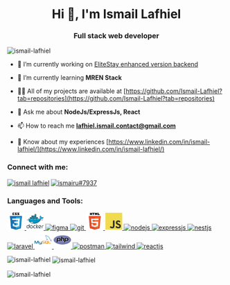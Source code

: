 <h1 align="center">Hi 👋, I'm Ismail Lafhiel</h1>
<h3 align="center">Full stack web developer</h3>

<p align="left"> <img src="https://komarev.com/ghpvc/?username=ismail-lafhiel&label=Profile%20views&color=0e75b6&style=flat" alt="ismail-lafhiel" /> </p>

- 🔭 I’m currently working on [EliteStay enhanced version backend](https://github.com/Ismail-Lafhiel/EliteStay-v2-backend)

- 🌱 I’m currently learning **MREN Stack**

- 👨‍💻 All of my projects are available at [https://github.com/Ismail-Lafhiel?tab=repositories](https://github.com/Ismail-Lafhiel?tab=repositories)

- 💬 Ask me about **NodeJs/ExpressJs, React**

- 📫 How to reach me **lafhiel.ismail.contact@gmail.com**

- 📄 Know about my experiences [https://www.linkedin.com/in/ismail-lafhiel/](https://www.linkedin.com/in/ismail-lafhiel/)

<h3 align="left">Connect with me:</h3>
<p align="left">
<a href="https://linkedin.com/in/ismail lafhiel" target="blank"><img align="center" src="https://raw.githubusercontent.com/rahuldkjain/github-profile-readme-generator/master/src/images/icons/Social/linked-in-alt.svg" alt="ismail lafhiel" height="30" width="40" /></a>
<a href="https://discord.gg/ismairu#7937" target="blank"><img align="center" src="https://raw.githubusercontent.com/rahuldkjain/github-profile-readme-generator/master/src/images/icons/Social/discord.svg" alt="ismairu#7937" height="30" width="40" /></a>
</p>

<h3 align="left">Languages and Tools:</h3>
<p align="left"> <a href="https://www.w3schools.com/css/" target="_blank" rel="noreferrer"> <img src="https://raw.githubusercontent.com/devicons/devicon/master/icons/css3/css3-original-wordmark.svg" alt="css3" width="40" height="40"/> </a> <a href="https://www.docker.com/" target="_blank" rel="noreferrer"> <img src="https://raw.githubusercontent.com/devicons/devicon/master/icons/docker/docker-original-wordmark.svg" alt="docker" width="40" height="40"/> </a> <a href="https://www.figma.com/" target="_blank" rel="noreferrer"> <img src="https://www.vectorlogo.zone/logos/figma/figma-icon.svg" alt="figma" width="40" height="40"/> </a> <a href="https://git-scm.com/" target="_blank" rel="noreferrer"> <img src="https://www.vectorlogo.zone/logos/git-scm/git-scm-icon.svg" alt="git" width="40" height="40"/> </a> <a href="https://www.w3.org/html/" target="_blank" rel="noreferrer"> <img src="https://raw.githubusercontent.com/devicons/devicon/master/icons/html5/html5-original-wordmark.svg" alt="html5" width="40" height="40"/> </a> <a href="https://developer.mozilla.org/en-US/docs/Web/JavaScript" target="_blank" rel="noreferrer"> <img src="https://raw.githubusercontent.com/devicons/devicon/master/icons/javascript/javascript-original.svg" alt="javascript" width="40" height="40"/> </a>
  <a href="https://nodejs.org/en" target="_blank" rel="noreferrer"> <img src="https://download.logo.wine/logo/Node.js/Node.js-Logo.wine.png" alt="nodejs" width="70" height="50"/> </a>
  <a href="https://expressjs.com/" target="_blank" rel="noreferrer"> <img src="https://vectorified.com/images/express-js-icon-20.png" alt="expressjs" width="40" height="40"/> </a>
  <a href="https://nestjs.com/" target="_blank" rel="noreferrer"> <img src="https://cdn.icon-icons.com/icons2/2699/PNG/512/nestjs_logo_icon_169927.png" alt="nestjs" width="70" height="50"/> </a>
  <a href="https://laravel.com/" target="_blank" rel="noreferrer"> <img src="https://logospng.org/download/laravel/logo-laravel-icon-1024.png" alt="laravel" width="40" height="40"/> </a> <a href="https://www.mysql.com/" target="_blank" rel="noreferrer"> <img src="https://raw.githubusercontent.com/devicons/devicon/master/icons/mysql/mysql-original-wordmark.svg" alt="mysql" width="40" height="40"/> </a> <a href="https://www.php.net" target="_blank" rel="noreferrer"> <img src="https://raw.githubusercontent.com/devicons/devicon/master/icons/php/php-original.svg" alt="php" width="40" height="40"/> </a> <a href="https://postman.com" target="_blank" rel="noreferrer"> <img src="https://www.vectorlogo.zone/logos/getpostman/getpostman-icon.svg" alt="postman" width="40" height="40"/> </a> <a href="https://tailwindcss.com/" target="_blank" rel="noreferrer"> <img src="https://www.vectorlogo.zone/logos/tailwindcss/tailwindcss-icon.svg" alt="tailwind" width="40" height="40"/> </a> <a href="https://react.dev/" target="_blank" rel="noreferrer"> <img src="https://uploads-ssl.webflow.com/60a2acace1fd91aae61c497d/60ee04a3dee9b428a836325f_React_logo_logotype_emblem-p-1600.png" alt="reactjs" width="40" height="40"/> </a> </p>

<p><img align="left" src="https://github-readme-stats.vercel.app/api/top-langs?username=ismail-lafhiel&show_icons=true&locale=en&layout=compact" alt="ismail-lafhiel" /></p>

<p>&nbsp;<img align="center" src="https://github-readme-stats.vercel.app/api?username=ismail-lafhiel&show_icons=true&locale=en" alt="ismail-lafhiel" /></p>

<p><img align="center" src="https://github-readme-streak-stats.herokuapp.com/?user=ismail-lafhiel&" alt="ismail-lafhiel" /></p>


